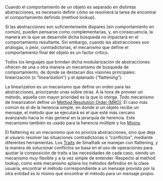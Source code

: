 Cuando el comportamiento de un objeto es separado en distintas abstracciones, es necesario definir cómo se resolverá la tarea de encontrar el comportamiento definido (method lookup).

Si las abstracciones son suficientemente dispares (sin comportamiento en común), pueden pensarse como complementarias, y, en consecuencia, la manera en la que se desarrolle dicha búsqueda no impactará en el comportamiento resultante. Sin embargo, cuando las abstracciones son análogas, o peor, contradictorias, el mecanismo que define el comportamiento final del objeto es un factor crítico.

Todos los lenguajes que brindan dicha modularización de abstracciones ofrecen de una u otra manera un mecanismo de búsqueda de comportamiento, de donde se destacan dos visiones principales: linearización (o “linearization”) y el aplanado (“flattening”).

La linearization es un mecanismo que define un orden para las abstracciones, priorizando unas sobre otras. A la hora de proveer un método, aquella con mayor prioridad es la que lo otorga. Todo mecanismo de linearization define un [Method Resolution Order (MRO)](http://python-history.blogspot.com.ar/2010/06/method-resolution-order.html). El caso más común es el de la herencia simple, en donde si un objeto recibe un mensaje, el método que se ejecutará es el que esté más cercano avanzando hacia lo más general en la jerarquía de herencia. Este mecanismo también es usado para la herencia múltiple y los [Mixins](mixins.html).

El flattening es un mecanismo que no prioriza abstracciones, sino que deja al usuario resolver las situaciones contradictorias o “conflictos”, mediante diferentes herramientas. Los [Traits](traits.html) de Smalltalk se manejan con flattening, y la manera de solucionar conflictos se basa en el uso de operaciones para ajustar la composición de traits a las necesidades de cada caso, siendo un mecanismo muy flexible y a la vez simple de entender. Respecto al method lookup, como este mecanismo aplana los métodos definidos en la clase usuaria, encontrar el método correspondiente a un mensaje provisto por la otra entidad es lo mismo que encontrar el método para un mensaje propio.
